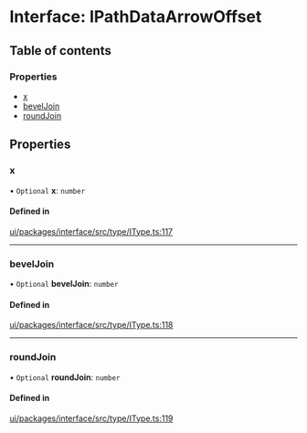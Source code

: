 # Interface: IPathDataArrowOffset

## Table of contents

### Properties

- [x](IPathDataArrowOffset.md#x)
- [bevelJoin](IPathDataArrowOffset.md#beveljoin)
- [roundJoin](IPathDataArrowOffset.md#roundjoin)

## Properties

### x

• `Optional` **x**: `number`

#### Defined in

[ui/packages/interface/src/type/IType.ts:117](https://github.com/leaferjs/leafer-ui/blob/5313537/packages/interface/src/type/IType.ts#L117)

___

### bevelJoin

• `Optional` **bevelJoin**: `number`

#### Defined in

[ui/packages/interface/src/type/IType.ts:118](https://github.com/leaferjs/leafer-ui/blob/5313537/packages/interface/src/type/IType.ts#L118)

___

### roundJoin

• `Optional` **roundJoin**: `number`

#### Defined in

[ui/packages/interface/src/type/IType.ts:119](https://github.com/leaferjs/leafer-ui/blob/5313537/packages/interface/src/type/IType.ts#L119)
